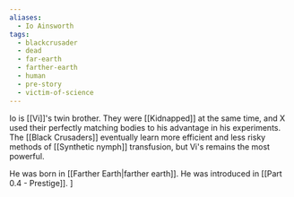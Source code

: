 ```yaml
---
aliases:
  - Io Ainsworth
tags:
  - blackcrusader
  - dead
  - far-earth
  - farther-earth
  - human
  - pre-story
  - victim-of-science
---
```

Io is [[Vi]]'s twin brother. They were [[Kidnapped]] at the same time, and X used their perfectly matching bodies to his advantage in his experiments. The [[Black Crusaders]] eventually learn more efficient and less risky methods of [[Synthetic nymph]] transfusion, but Vi's remains the most powerful.

He was born in [[Farther Earth|farther earth]]. He was introduced in [[Part 0.4 - Prestige]].
]